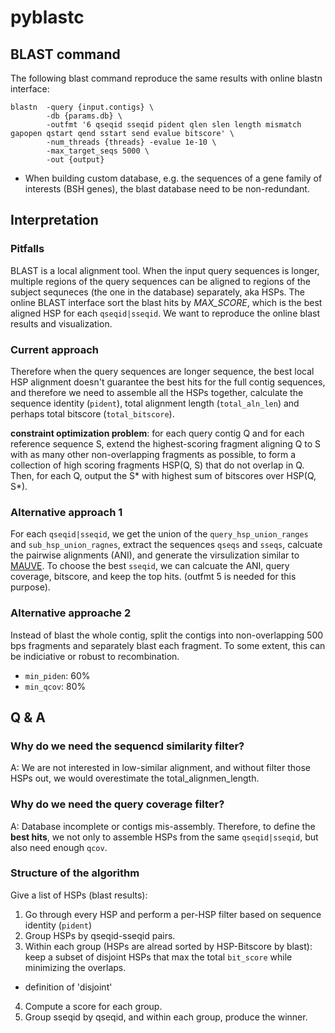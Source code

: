 # pyblastc

## BLAST command

The following blast command reproduce the same results with online blastn interface:

```
blastn  -query {input.contigs} \
        -db {params.db} \
        -outfmt '6 qseqid sseqid pident qlen slen length mismatch gapopen qstart qend sstart send evalue bitscore' \
        -num_threads {threads} -evalue 1e-10 \
        -max_target_seqs 5000 \
        -out {output}
```

- When building custom database, e.g. the sequences of a gene family of interests (BSH genes), the blast database need to be non-redundant.

## Interpretation

### Pitfalls

BLAST is a local alignment tool. When the input query sequences is longer, multiple regions of the query sequences can be aligned to regions of the subject sequneces (the one in the database) separately, aka HSPs. The online BLAST interface sort the blast hits by *MAX_SCORE*, which is the best aligned HSP for each `qseqid|sseqid`. We want to reproduce the online blast results and visualization.

### Current approach

Therefore when the query sequences are longer sequence, the best local HSP alignment doesn't guarantee the best hits for the full contig sequences, and therefore we need to assemble all the HSPs together, calculate the sequence identity (`pident`), total alignment length (`total_aln_len`) and perhaps total bitscore (`total_bitscore`).


**constraint optimization problem**: for each query contig Q and for each reference sequence S, extend the highest-scoring fragment aligning Q to S with as many other non-overlapping fragments as possible, to form a collection of high scoring fragments HSP(Q, S) that do not overlap in Q.  Then, for each Q, output the S* with highest sum of bitscores over HSP(Q, S*).


### Alternative approach 1

For each `qseqid|sseqid`, we get the union of the `query_hsp_union_ranges` and `sub_hsp_union_ragnes`, extract the sequences `qseqs` and `sseqs`, calcuate the pairwise alignments (ANI), and generate the virsulization similar to [MAUVE](https://www.ncbi.nlm.nih.gov/pmc/articles/PMC442156/). To choose the best `sseqid`, we can calcuate the ANI, query coverage, bitscore, and keep the top hits. (outfmt 5 is needed for this purpose).

### Alternative approache 2

Instead of blast the whole contig, split the contigs into non-overlapping 500 bps fragments and separately blast each fragment. To some extent, this can be indiciative or robust to recombination.

- `min_piden`: 60%
- `min_qcov`: 80%

## Q & A

### Why do we need the sequencd similarity filter?
A: We are not interested in low-similar alignment, and without filter those HSPs out, we would overestimate the total_alignmen_length.

### Why do we need the query coverage filter?
A: Database incomplete or contigs mis-assembly. Therefore, to define the **best hits**, we not only to assemble HSPs from the same `qseqid|sseqid`, but also need enough `qcov`.

### Structure of the algorithm

Give a list of HSPs (blast results):

1. Go through every HSP and perform a per-HSP filter based on sequence identity (`pident`)
2. Group HSPs by qseqid-sseqid pairs.
3. Within each group (HSPs are alread sorted by HSP-Bitscore by blast): keep a subset of disjoint HSPs that max the total `bit_score` while minimizing the overlaps.
- definition of 'disjoint'
4. Compute a score for each group.
5. Group sseqid by qseqid, and within each group, produce the winner.
